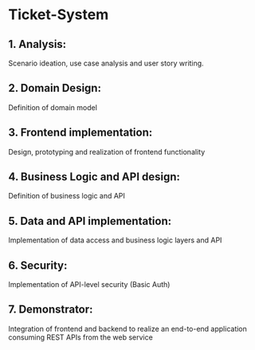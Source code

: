 # Ticket-System

## 1. Analysis:
Scenario ideation, use case analysis and user story writing.

## 2. Domain Design:
Definition of domain model

## 3. Frontend implementation:
Design, prototyping and realization of frontend functionality

## 4. Business Logic and API design:
Definition of business logic and API

## 5. Data and API implementation:
Implementation of data access and business logic layers and API

## 6. Security:
Implementation of API-level security (Basic Auth)

## 7. Demonstrator:
Integration of frontend and backend to realize an end-to-end application consuming REST APIs from the web service
